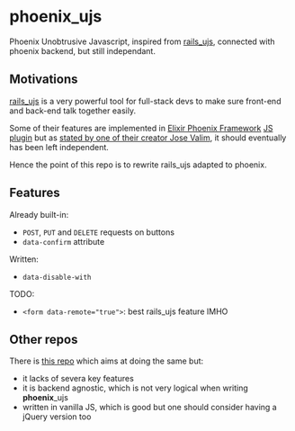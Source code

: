# phoenix_ujs

Phoenix Unobtrusive Javascript, inspired from [rails_ujs](https://github.com/rails/rails/tree/master/actionview/app/assets/javascripts), connected with phoenix backend, but still independant.

## Motivations

[rails_ujs](https://github.com/rails/rails/tree/master/actionview/app/assets/javascripts) is a very powerful tool for full-stack devs to make sure front-end and back-end talk together easily.

Some of their features are implemented in [Elixir Phoenix Framework](https://phoenixframework.org/) [JS plugin](https://github.com/phoenixframework/phoenix_html) but as [stated by one of their creator Jose Valim](https://github.com/phoenixframework/phoenix_html/issues/275#issuecomment-544628700), it should eventually has been left independent.

Hence the point of this repo is to rewrite rails_ujs adapted to phoenix.

## Features

Already built-in:

- `POST`, `PUT` and `DELETE` requests on buttons
- `data-confirm` attribute

Written:

- `data-disable-with`

TODO:

- `<form data-remote="true">`: best rails_ujs feature IMHO

## Other repos

There is [this repo](https://github.com/jalkoby/phoenix_ujs) which aims at doing the same but:

- it lacks of severa key features
- it is backend agnostic, which is not very logical when writing **phoenix**_ujs
- written in vanilla JS, which is good but one should consider having a jQuery version too